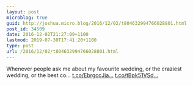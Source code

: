```yaml
---
layout: post
microblog: true
guid: http://joshua.micro.blog/2016/12/02/t804632994766028801.html
post_id: 34509
date: 2016-12-02T21:27:09+1100
lastmod: 2019-07-30T17:41:20+1100
type: post
url: /2016/12/02/t804632994766028801.html
---
```

Whenever people ask me about my favourite wedding, or the craziest wedding, or the best co… [t.co/EbrgccJja...](https://t.co/EbrgccJja7) [t.co/tBpk51VSd...](https://t.co/tBpk51VSdS)
